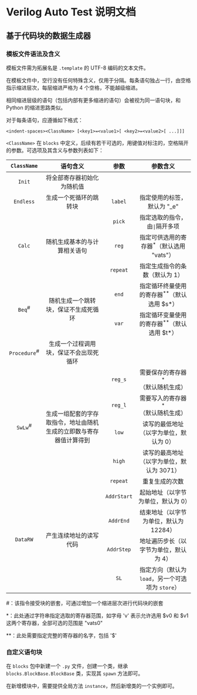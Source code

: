 # Verilog Auto Test 说明文档

<!-- TODO: 自动化测评 -->

## 基于代码块的数据生成器

### 模板文件语法及含义

模板文件需为拓展名是 `.template` 的 UTF-8 编码的文本文件。

在模板文件中，空行没有任何特殊含义，仅用于分隔。每条语句独占一行，由空格指示缩进层次，每层缩进严格为 4 个空格，不能越级缩进。

相同缩进层级的语句（包括内部有更多缩进的语句）会被视为同一语句块，和 Python 的缩进思路类似。

对于每条语句，应遵循如下格式：

```text
<indent-spaces><ClassName> [<key1>=<value1>[ <key2>=<value2>[ ...]]]
```

`<ClassName>` 在 `blocks` 中定义，后续有若干可选的，用键值对标注的，空格隔开的参数。可选项及其含义与参数列表如下：

<table style="text-align: center">

<thead>
    <th><code>ClassName</code></th>
    <th>语句含义</th>
    <th>参数</th>
    <th>参数含义</th>
</thead>

<tbody>
    <tr>
        <td rowspan="1"><code>Init</code></td>
        <td rowspan="1">将全部寄存器初始化为随机值</td>
        <td></td>
        <td></td>
    </tr>
    <tr>
        <td rowspan="1"><code>Endless</code></td>
        <td rowspan="1">生成一个死循环的跳转块</td>
        <td><code>label</code></td>
        <td>指定使用的标签，默认为 "_e"</td>
    </tr>
    <tr>
        <td rowspan="3"><code>Calc</code></td>
        <td rowspan="3">随机生成基本的与计算相关语句</td>
        <td><code>pick</code></td>
        <td>指定选取的指令，由<code>|</code>隔开多项</td>
    </tr>
    <tr>
        <td><code>reg</code></td>
        <td>指定可供选用的寄存器<sup>*</sup>（默认选用 "vats"）</td>
    </tr>
    <tr>
        <td><code>repeat</code></td>
        <td>指定生成指令的条数（默认为 1）</td>
    </tr>
    <tr>
        <td rowspan="2"><code>Beq</code><sup>#</sup></td>
        <td rowspan="2">随机生成一个跳转块，保证不生成死循环</td>
        <td><code>end</code></td>
        <td>指定循环终量使用的寄存器<sup>**</sup>（默认选用 $s*）</td>
    </tr>
    <tr>
        <td><code>var</code></td>
        <td>指定循环变量使用的寄存器<sup>**</sup>（默认选用 $t*）</td>
    </tr>
    <tr>
        <td rowspan="1"><code>Procedure</code><sup>#</sup></td>
        <td rowspan="1">生成一个过程调用块，保证不会出现死循环</td>
        <td></td>
        <td></td>
    </tr>
    <tr>
        <td rowspan="5"><code>SwLw</code><sup>#</sup></td>
        <td rowspan="5">生成一组配套的字存取指令，地址由随机生成的立即数与寄存器值计算得到</td>
        <td><code>reg_s</code></td>
        <td>需要保存的寄存器<sup>*</sup>（默认随机生成）</td>
    </tr>
    <tr>
        <td><code>reg_l</code></td>
        <td>需要写入的寄存器<sup>*</sup>（默认随机生成）</td>
    </tr>
    <tr>
        <td><code>low</code></td>
        <td>读写的最低地址（以字为单位，默认为 0）</td>
    </tr>
    <tr>
        <td><code>high</code></td>
        <td>读写的最高地址（以字为单位，默认为 3071）</td>
    </tr>
    <tr>
        <td><code>repeat</code></td>
        <td>重复生成的次数</td>
    </tr>
    <tr>
        <td rowspan="4"><code>DataRW</code></td>
        <td rowspan="4">产生连续地址的读写代码</td>
        <td><code>AddrStart</code></td>
        <td>起始地址（以字节为单位，默认为 0）</td>
    </tr>
    <tr>
        <td><code>AddrEnd</code></td>
        <td>结束地址（以字节为单位，默认为 12284）</td>
    </tr>
    <tr>
        <td><code>AddrStep</code></td>
        <td>地址遍历步长（以字节为单位，默认为 4）</td>
    </tr>
    <tr>
        <td><code>SL</code></td>
        <td>指定方向（默认为 <code>load</code>，另一个可选项为 <code>store</code>）</td>
    </tr>
</tbody>

</table>


#：该指令接受块的嵌套，可通过增加一个缩进层次进行代码块的嵌套

*：此处通过字符串指定选取的寄存器范围，如字母 'v' 表示允许选用 $v0 和 $v1 这两个寄存器，全部可选的范围是 "vats0"

**：此处需要指定完整的寄存器的名字，包括 '$'


### 自定义语句块

在 `blocks` 包中新建一个 `.py` 文件，创建一个类，继承 `blocks.BlockBase.BlockBase` 类，实现其 `spawn` 方法即可。

在新增模块中，需要提供全局方法 `instance`，然后新增类的一个实例即可。
